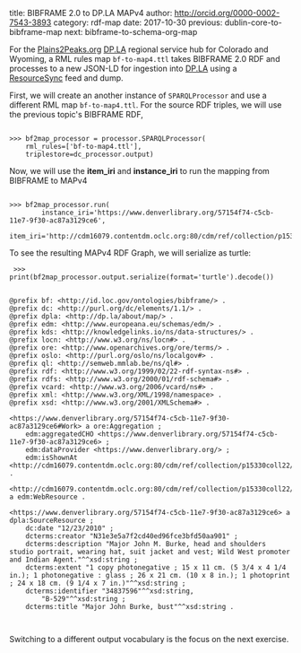 title: BIBFRAME 2.0 to DP.LA MAPv4
author: http://orcid.org/0000-0002-7543-3893
category: rdf-map
date: 2017-10-30
previous: dublin-core-to-bibframe-map
next: bibframe-to-schema-org-map

For the [Plains2Peaks.org](https://plains2peaks.org/) [DP.LA][DPLA] regional service
hub for Colorado and Wyoming, a RML rules map `bf-to-map4.ttl` takes BIBFRAME 2.0
RDF and processes to a new JSON-LD for ingestion into [DP.LA][DPLA] using a 
[ResourceSync][RESYNC] feed and dump.

First, we will create an another instance of `SPARQLProcessor` and use a
different RML map `bf-to-map4.ttl`. For the source RDF triples, we will use
the previous topic's BIBFRAME RDF,

<pre><code>
>>> bf2map_processor = processor.SPARQLProcessor(
	rml_rules=['bf-to-map4.ttl'],
	triplestore=dc_processor.output)
</code></pre>

Now, we will use the **item_iri** and **instance_iri** to run the
mapping from BIBFRAME to MAPv4

<pre><code>
>>> bf2map_processor.run(
        instance_iri='https://www.denverlibrary.org/57154f74-c5cb-11e7-9f30-ac87a3129ce6',
        item_iri='http://cdm16079.contentdm.oclc.org:80/cdm/ref/collection/p15330coll22/id/68544')
</code></pre>

To see the resulting MAPv4 RDF Graph, we will serialize as turtle:
 <pre><code> >>> print(bf2map_processor.output.serialize(format='turtle').decode())
</code></pre>

<pre><code>
@prefix bf: &lt;http://id.loc.gov/ontologies/bibframe/&gt; .
@prefix dc: &lt;http://purl.org/dc/elements/1.1/&gt; .
@prefix dpla: &lt;http://dp.la/about/map/&gt; .
@prefix edm: &lt;http://www.europeana.eu/schemas/edm/&gt; .
@prefix kds: &lt;http://knowledgelinks.io/ns/data-structures/&gt; .
@prefix locn: &lt;http://www.w3.org/ns/locn#&gt; .
@prefix ore: &lt;http://www.openarchives.org/ore/terms/&gt; .
@prefix oslo: &lt;http://purl.org/oslo/ns/localgov#&gt; .
@prefix ql: &lt;http://semweb.mmlab.be/ns/ql#&gt; .
@prefix rdf: &lt;http://www.w3.org/1999/02/22-rdf-syntax-ns#&gt; .
@prefix rdfs: &lt;http://www.w3.org/2000/01/rdf-schema#&gt; .
@prefix vcard: &lt;http://www.w3.org/2006/vcard/ns#&gt; .
@prefix xml: &lt;http://www.w3.org/XML/1998/namespace&gt; .
@prefix xsd: &lt;http://www.w3.org/2001/XMLSchema#&gt; .

&lt;https://www.denverlibrary.org/57154f74-c5cb-11e7-9f30-ac87a3129ce6#Work&gt; a ore:Aggregation ;
    edm:aggregatedCHO &lt;https://www.denverlibrary.org/57154f74-c5cb-11e7-9f30-ac87a3129ce6&gt; ;
    edm:dataProvider &lt;https://www.denverlibrary.org/&gt; ;
    edm:isShownAt &lt;http://cdm16079.contentdm.oclc.org:80/cdm/ref/collection/p15330coll22/id/68544&gt; .

&lt;http://cdm16079.contentdm.oclc.org:80/cdm/ref/collection/p15330coll22/id/68544&gt; a edm:WebResource .

&lt;https://www.denverlibrary.org/57154f74-c5cb-11e7-9f30-ac87a3129ce6&gt; a dpla:SourceResource ;
    dc:date "12/23/2010" ;
    dcterms:creator "N31e3e5a7f2cd40ed96fce3bfd50aa901" ;
    dcterms:description "Major John M. Burke, head and shoulders studio portrait, wearing hat, suit jacket and vest; Wild West promoter and Indian Agent."^^xsd:string ;
    dcterms:extent "1 copy photonegative ; 15 x 11 cm. (5 3/4 x 4 1/4 in.); 1 photonegative : glass ; 26 x 21 cm. (10 x 8 in.); 1 photoprint ; 24 x 18 cm. (9 1/4 x 7 in.)"^^xsd:string ;
    dcterms:identifier "34837596"^^xsd:string,
        "B-529"^^xsd:string ;
    dcterms:title "Major John Burke, bust"^^xsd:string .


</code></pre>

Switching to a different output vocabulary is the focus on the next exercise.

[DPLA]: https://dp.la
[RESYNC]: http://resource.io
